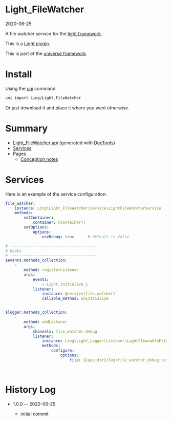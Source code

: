 Light_FileWatcher
===========
2020-06-25



A file watcher service for the [light framework](https://github.com/lingtalfi/Light).


This is a [Light plugin](https://github.com/lingtalfi/Light/blob/master/doc/pages/plugin.md).

This is part of the [universe framework](https://github.com/karayabin/universe-snapshot).


Install
==========
Using the [uni](https://github.com/lingtalfi/universe-naive-importer) command.
```bash
uni import Ling/Light_FileWatcher
```

Or just download it and place it where you want otherwise.






Summary
===========
- [Light_FileWatcher api](https://github.com/lingtalfi/Light_FileWatcher/blob/master/doc/api/Ling/Light_FileWatcher.md) (generated with [DocTools](https://github.com/lingtalfi/DocTools))
- [Services](#services)
- Pages
    - [Conception notes](https://github.com/lingtalfi/Light_FileWatcher/blob/master/doc/pages/conception-notes.md)






Services
=========


Here is an example of the service configuration:

```yaml
file_watcher:
    instance: Ling\Light_FileWatcher\Service\LightFileWatcherService
    methods:
        setContainer:
            container: @container()
        setOptions:
            options:
                useDebug: true      # default is false

# --------------------------------------
# hooks
# --------------------------------------
$events.methods_collection:
    -
        method: registerListener
        args:
            events:
                - Light.initialize_1
            listener:
                instance: @service(file_watcher)
                callable_method: onInitialize


$logger.methods_collection:
    -
        method: addListener
        args:
            channels: file_watcher.debug
            listener:
                instance: Ling\Light_Logger\Listener\LightCleanableFileLoggerListener
                methods:
                    configure:
                        options:
                            file: ${app_dir}/log/file_watcher_debug.txt




```



History Log
=============

- 1.0.0 -- 2020-06-25

    - initial commit